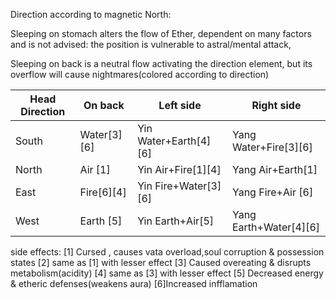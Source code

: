  Direction according to magnetic North:

Sleeping on stomach alters the flow of Ether,
dependent on many factors and is not advised:
the position is vulnerable to astral/mental attack,

Sleeping on back is a neutral flow activating
the direction element, but its overflow
will cause nightmares(colored according to direction)



| Head Direction | On back | Left side   | Right side |
|  ----------- | ------- |  -------- | -------- |
| South | Water[3][6] | Yin Water+Earth[4][6]| Yang Water+Fire[3][6]|
| North | Air [1] | Yin Air+Fire[1][4] | Yang Air+Earth[1] | 
| East | Fire[6][4] | Yin Fire+Water[3][6] | Yang Fire+Air [6] |
| West | Earth [5]| Yin Earth+Air[5] | Yang Earth+Water[4][6]  |

side effects:
[1] Cursed , causes vata overload,soul corruption & possession states
[2] same as [1] with lesser effect
[3] Caused overeating & disrupts metabolism(acidity)
[4] same as [3] with lesser effect
[5] Decreased energy & etheric defenses(weakens aura)
[6]Increased infflamation
